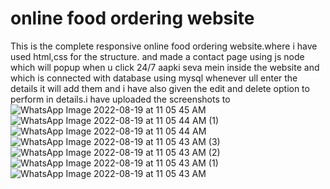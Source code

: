 # online food ordering website
This is the complete responsive online food ordering website.where i have used html,css for the structure.
and made a contact page using js node which will popup when u click 24/7 aapki seva mein inside the website and which is connected with database using mysql
whenever ull enter the details it will add them and i have also given the edit and delete option to perform in details.i have uploaded the screenshots to![WhatsApp Image 2022-08-19 at 11 05 45 AM](https://user-images.githubusercontent.com/66356859/185550367-68acd834-5261-4655-a1a2-1996a771da3b.jpeg)
![WhatsApp Image 2022-08-19 at 11 05 44 AM (1)](https://user-images.githubusercontent.com/66356859/185550374-f19ea47e-d002-40e7-8db9-15b6f494f218.jpeg)
![WhatsApp Image 2022-08-19 at 11 05 44 AM](https://user-images.githubusercontent.com/66356859/185550379-01f02473-b8d6-4896-9e15-b1cec07d0d75.jpeg)
![WhatsApp Image 2022-08-19 at 11 05 43 AM (3)](https://user-images.githubusercontent.com/66356859/185550380-c2db6838-1920-4abc-a291-b28288caf45f.jpeg)
![WhatsApp Image 2022-08-19 at 11 05 43 AM (2)](https://user-images.githubusercontent.com/66356859/185550407-b139c7a6-f26a-4f25-b203-312a694f2e96.jpeg)
![WhatsApp Image 2022-08-19 at 11 05 43 AM (1)](https://user-images.githubusercontent.com/66356859/185550412-6ca00f02-d836-42b6-87fc-4ba7aa63db0f.jpeg)
![WhatsApp Image 2022-08-19 at 11 05 43 AM](https://user-images.githubusercontent.com/66356859/185550419-90acdd6c-87ba-4185-9c03-ffd331b5b2e6.jpeg)
